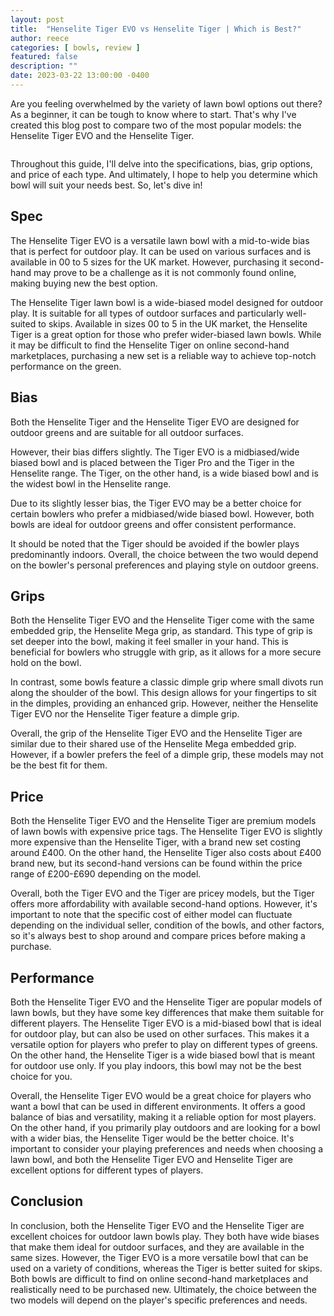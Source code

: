 ```yaml
---
layout: post
title:  "Henselite Tiger EVO vs Henselite Tiger | Which is Best?"
author: reece
categories: [ bowls, review ]
featured: false
description: ""
date: 2023-03-22 13:00:00 -0400
---
```

    

<!-- wp:paragraph -->
<p xmlns="http://www.w3.org/1999/xhtml">Are you feeling overwhelmed by the variety of lawn bowl options out there? As a beginner, it can be tough to know where to start. That's why I've created this blog post to compare two of the most popular models: the Henselite Tiger EVO and the Henselite Tiger. </p>
<!-- /wp:paragraph -->

<!-- wp:image {"id":1948,"sizeSlug":"large","linkDestination":"none"} -->
<figure class="wp-block-image size-large"><img src="/img/posts/henselite-tiger-evo-vs-henselite-tiger-1024x576.jpg" alt="" class="wp-image-1948"/></figure>
<!-- /wp:image -->

<!-- wp:paragraph -->
<p>Throughout this guide, I'll delve into the specifications, bias, grip options, and price of each type. And ultimately, I hope to help you determine which bowl will suit your needs best. So, let's dive in!</p>
<!-- /wp:paragraph -->

<!-- wp:heading -->
<h2>Spec</h2>
<!-- /wp:heading -->

<!-- wp:block {"ref":2723} /-->

<!-- wp:paragraph -->
<p>The Henselite Tiger EVO is a versatile lawn bowl with a mid-to-wide bias that is perfect for outdoor play. It can be used on various surfaces and is available in 00 to 5 sizes for the UK market. However, purchasing it second-hand may prove to be a challenge as it is not commonly found online, making buying new the best option.</p>
<!-- /wp:paragraph -->

<!-- wp:block {"ref":2719} /-->

<!-- wp:paragraph -->
<p>The Henselite Tiger lawn bowl is a wide-biased model designed for outdoor play. It is suitable for all types of outdoor surfaces and particularly well-suited to skips. Available in sizes 00 to 5 in the UK market, the Henselite Tiger is a great option for those who prefer wider-biased lawn bowls. While it may be difficult to find the Henselite Tiger on online second-hand marketplaces, purchasing a new set is a reliable way to achieve top-notch performance on the green.</p>
<!-- /wp:paragraph -->

<!-- wp:heading -->
<h2>Bias</h2>
<!-- /wp:heading -->

<!-- wp:paragraph -->
<p>Both the Henselite Tiger and the Henselite Tiger EVO are designed for outdoor greens and are suitable for all outdoor surfaces. </p>
<!-- /wp:paragraph -->

<!-- wp:block {"ref":2838} /-->

<!-- wp:paragraph -->
<p>However, their bias differs slightly. The Tiger EVO is a midbiased/wide biased bowl and is placed between the Tiger Pro and the Tiger in the Henselite range. The Tiger, on the other hand, is a wide biased bowl and is the widest bowl in the Henselite range.</p>
<!-- /wp:paragraph -->

<!-- wp:paragraph -->
<p>Due to its slightly lesser bias, the Tiger EVO may be a better choice for certain bowlers who prefer a midbiased/wide biased bowl. However, both bowls are ideal for outdoor greens and offer consistent performance. </p>
<!-- /wp:paragraph -->

<!-- wp:block {"ref":2828} /-->

<!-- wp:paragraph -->
<p>It should be noted that the Tiger should be avoided if the bowler plays predominantly indoors. Overall, the choice between the two would depend on the bowler's personal preferences and playing style on outdoor greens.</p>
<!-- /wp:paragraph -->

<!-- wp:heading -->
<h2>Grips</h2>
<!-- /wp:heading -->

<!-- wp:paragraph -->
<p>Both the Henselite Tiger EVO and the Henselite Tiger come with the same embedded grip, the Henselite Mega grip, as standard. This type of grip is set deeper into the bowl, making it feel smaller in your hand. This is beneficial for bowlers who struggle with grip, as it allows for a more secure hold on the bowl.</p>
<!-- /wp:paragraph -->

<!-- wp:paragraph -->
<p>In contrast, some bowls feature a classic dimple grip where small divots run along the shoulder of the bowl. This design allows for your fingertips to sit in the dimples, providing an enhanced grip. However, neither the Henselite Tiger EVO nor the Henselite Tiger feature a dimple grip.</p>
<!-- /wp:paragraph -->

<!-- wp:paragraph -->
<p>Overall, the grip of the Henselite Tiger EVO and the Henselite Tiger are similar due to their shared use of the Henselite Mega embedded grip. However, if a bowler prefers the feel of a dimple grip, these models may not be the best fit for them.</p>
<!-- /wp:paragraph -->

<!-- wp:heading -->
<h2>Price</h2>
<!-- /wp:heading -->

<!-- wp:paragraph -->
<p>Both the Henselite Tiger EVO and the Henselite Tiger are premium models of lawn bowls with expensive price tags. The Henselite Tiger EVO is slightly more expensive than the Henselite Tiger, with a brand new set costing around £400. On the other hand, the Henselite Tiger also costs about £400 brand new, but its second-hand versions can be found within the price range of £200-£690 depending on the model.</p>
<!-- /wp:paragraph -->

<!-- wp:paragraph -->
<p>Overall, both the Tiger EVO and the Tiger are pricey models, but the Tiger offers more affordability with available second-hand options. However, it's important to note that the specific cost of either model can fluctuate depending on the individual seller, condition of the bowls, and other factors, so it's always best to shop around and compare prices before making a purchase.</p>
<!-- /wp:paragraph -->

<!-- wp:heading -->
<h2>Performance</h2>
<!-- /wp:heading -->

<!-- wp:paragraph -->
<p>Both the Henselite Tiger EVO and the Henselite Tiger are popular models of lawn bowls, but they have some key differences that make them suitable for different players. The Henselite Tiger EVO is a mid-biased bowl that is ideal for outdoor play, but can also be used on other surfaces. This makes it a versatile option for players who prefer to play on different types of greens. On the other hand, the Henselite Tiger is a wide biased bowl that is meant for outdoor use only. If you play indoors, this bowl may not be the best choice for you.</p>
<!-- /wp:paragraph -->

<!-- wp:paragraph -->
<p>Overall, the Henselite Tiger EVO would be a great choice for players who want a bowl that can be used in different environments. It offers a good balance of bias and versatility, making it a reliable option for most players. On the other hand, if you primarily play outdoors and are looking for a bowl with a wider bias, the Henselite Tiger would be the better choice. It's important to consider your playing preferences and needs when choosing a lawn bowl, and both the Henselite Tiger EVO and Henselite Tiger are excellent options for different types of players.</p>
<!-- /wp:paragraph -->

<!-- wp:heading -->
<h2>Conclusion</h2>
<!-- /wp:heading -->

<!-- wp:paragraph -->
<p>In conclusion, both the Henselite Tiger EVO and the Henselite Tiger are excellent choices for outdoor lawn bowls play. They both have wide biases that make them ideal for outdoor surfaces, and they are available in the same sizes. However, the Tiger EVO is a more versatile bowl that can be used on a variety of conditions, whereas the Tiger is better suited for skips. Both bowls are difficult to find on online second-hand marketplaces and realistically need to be purchased new. Ultimately, the choice between the two models will depend on the player's specific preferences and needs.</p>
<!-- /wp:paragraph -->
    